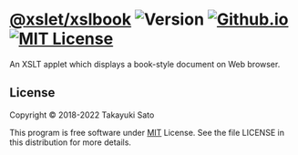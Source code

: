 # [@xslet/xslbook][repo-url] ![Version][ver-image] [![Github.io][io-image]][io-url] [![MIT License][mit-image]][mit-url]

An XSLT applet which displays a book-style document on Web browser.


## License

Copyright &copy; 2018-2022 Takayuki Sato

This program is free software under [MIT][mit-url] License.
See the file LICENSE in this distribution for more details.

[repo-url]: https://github.com/xslet/xslbook
[io-image]: https://img.shields.io/badge/HP-github.io-ff8888.svg
[io-url]: https://xslet.github.io/xslbook/
[ver-image]: https://img.shields.io/badge/version-0.1.0-blue.svg
[mit-image]: https://img.shields.io/badge/license-MIT-green.svg
[mit-url]: https://opensource.org/licenses/MIT
[api-url]: https://xslet.github.io/xslbook/api/xslbook.xml

